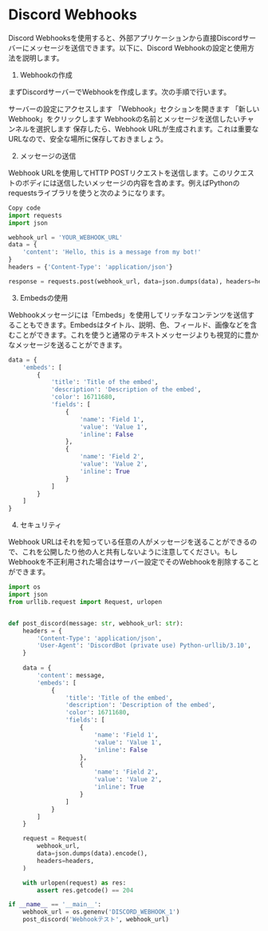# Discord Webhooks

Discord Webhooksを使用すると、外部アプリケーションから直接Discordサーバーにメッセージを送信できます。以下に、Discord Webhookの設定と使用方法を説明します。

1. Webhookの作成

まずDiscordサーバーでWebhookを作成します。次の手順で行います。

サーバーの設定にアクセスします
「Webhook」セクションを開きます
「新しいWebhook」をクリックします
Webhookの名前とメッセージを送信したいチャンネルを選択します
保存したら、Webhook URLが生成されます。これは重要なURLなので、安全な場所に保存しておきましょう。

2. メッセージの送信

Webhook URLを使用してHTTP POSTリクエストを送信します。このリクエストのボディには送信したいメッセージの内容を含めます。例えばPythonのrequestsライブラリを使うと次のようになります。

```python
Copy code
import requests
import json

webhook_url = 'YOUR_WEBHOOK_URL'
data = {
    'content': 'Hello, this is a message from my bot!'
}
headers = {'Content-Type': 'application/json'}

response = requests.post(webhook_url, data=json.dumps(data), headers=headers)
```

3. Embedsの使用

Webhookメッセージには「Embeds」を使用してリッチなコンテンツを送信することもできます。Embedsはタイトル、説明、色、フィールド、画像などを含むことができます。これを使うと通常のテキストメッセージよりも視覚的に豊かなメッセージを送ることができます。

```python
data = {
    'embeds': [
        {
            'title': 'Title of the embed',
            'description': 'Description of the embed',
            'color': 16711680,
            'fields': [
                {
                    'name': 'Field 1',
                    'value': 'Value 1',
                    'inline': False
                },
                {
                    'name': 'Field 2',
                    'value': 'Value 2',
                    'inline': True
                }
            ]
        }
    ]
}
```

4. セキュリティ

Webhook URLはそれを知っている任意の人がメッセージを送ることができるので、これを公開したり他の人と共有しないように注意してください。もしWebhookを不正利用された場合はサーバー設定でそのWebhookを削除することができます。


```python
import os
import json
from urllib.request import Request, urlopen


def post_discord(message: str, webhook_url: str):
    headers = {
        'Content-Type': 'application/json',
        'User-Agent': 'DiscordBot (private use) Python-urllib/3.10',
    }
    
    data = {
        'content': message,
        'embeds': [
            {
                'title': 'Title of the embed',
                'description': 'Description of the embed',
                'color': 16711680,
                'fields': [
                    {
                        'name': 'Field 1',
                        'value': 'Value 1',
                        'inline': False
                    },
                    {
                        'name': 'Field 2',
                        'value': 'Value 2',
                        'inline': True
                    }
                ]
            }
        ]
    }

    request = Request(
        webhook_url,
        data=json.dumps(data).encode(),
        headers=headers,
    )

    with urlopen(request) as res:
        assert res.getcode() == 204

if __name__ == '__main__':
    webhook_url = os.genenv('DISCORD_WEBHOOK_1')
    post_discord('Webhookテスト', webhook_url)
```